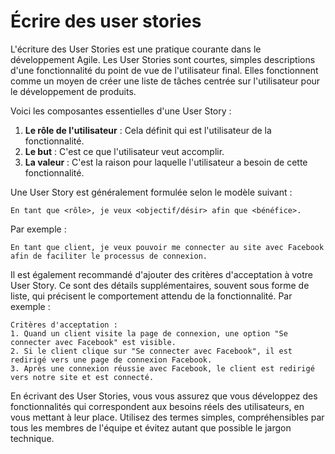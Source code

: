 # Écrire des user stories

L'écriture des User Stories est une pratique courante dans le développement Agile. Les User Stories sont courtes,
simples descriptions d'une fonctionnalité du point de vue de l'utilisateur final. Elles fonctionnent comme un moyen de
créer une liste de tâches centrée sur l'utilisateur pour le développement de produits.

Voici les composantes essentielles d'une User Story :

1. **Le rôle de l'utilisateur** : Cela définit qui est l'utilisateur de la fonctionnalité.
2. **Le but** : C'est ce que l'utilisateur veut accomplir.
3. **La valeur** : C'est la raison pour laquelle l'utilisateur a besoin de cette fonctionnalité.

Une User Story est généralement formulée selon le modèle suivant :

```
En tant que <rôle>, je veux <objectif/désir> afin que <bénéfice>.
```

Par exemple :

```
En tant que client, je veux pouvoir me connecter au site avec Facebook afin de faciliter le processus de connexion.
```

Il est également recommandé d'ajouter des critères d'acceptation à votre User Story. Ce sont des détails
supplémentaires, souvent sous forme de liste, qui précisent le comportement attendu de la fonctionnalité. Par exemple :

```
Critères d'acceptation :
1. Quand un client visite la page de connexion, une option "Se connecter avec Facebook" est visible.
2. Si le client clique sur "Se connecter avec Facebook", il est redirigé vers une page de connexion Facebook.
3. Après une connexion réussie avec Facebook, le client est redirigé vers notre site et est connecté.
```

En écrivant des User Stories, vous vous assurez que vous développez des fonctionnalités qui correspondent aux besoins
réels des utilisateurs, en vous mettant à leur place. Utilisez des termes simples, compréhensibles par tous les membres
de l'équipe et évitez autant que possible le jargon technique.

